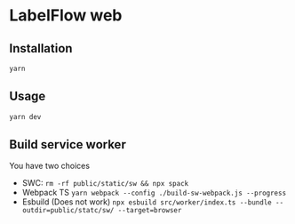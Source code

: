 # LabelFlow web

## Installation

```sh
yarn
```

## Usage

```sh
yarn dev
```


## Build service worker

You have two choices

- SWC: `rm -rf public/static/sw && npx spack`
- Webpack TS `yarn webpack --config ./build-sw-webpack.js --progress`
- Esbuild (Does not work) `npx esbuild src/worker/index.ts --bundle --outdir=public/statc/sw/ --target=browser`